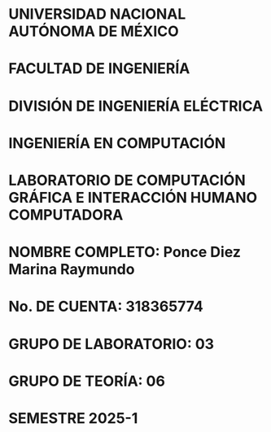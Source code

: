 # UNIVERSIDAD NACIONAL AUTÓNOMA DE MÉXICO
# FACULTAD DE INGENIERÍA
# DIVISIÓN DE INGENIERÍA ELÉCTRICA
# INGENIERÍA EN COMPUTACIÓN
# LABORATORIO DE COMPUTACIÓN GRÁFICA E INTERACCIÓN HUMANO COMPUTADORA
# NOMBRE COMPLETO: Ponce Diez Marina Raymundo
# No. DE CUENTA: 318365774
# GRUPO DE LABORATORIO: 03
# GRUPO DE TEORÍA: 06
# SEMESTRE 2025-1
